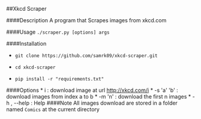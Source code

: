 ##Xkcd Scraper

####Description
A program that Scrapes images from xkcd.com

####Usage
`./scraper.py [options] args`

####Installation

* `git clone https://github.com/samrk09/xkcd-scraper.git`

* `cd xkcd-scraper`

* `pip install -r "requirements.txt"`

####Options
	*  i : download image at url http://xkcd.com/i
	* -s 'a' 'b' : download images from index a to b
	* -m 'n' : download the first n images 
	* -h , --help : Help
####Note
All images download are stored in a folder named `Comics` at the current directory
